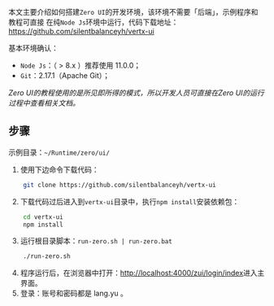 本文主要介绍如何搭建`Zero UI`的开发环境，该环境不需要「后端」，示例程序和教程可直接
在纯`Node Js`环境中运行，代码下载地址：<https://github.com/silentbalanceyh/vertx-ui>

基本环境确认：

* `Node Js`：（ > 8.x ）推荐使用 11.0.0；
* `Git`：2.17.1（Apache Git）；

*Zero UI的教程使用的是所见即所得的模式，所以开发人员可直接在Zero UI的运行过程中查看相关文档。*

## 步骤

示例目录：`~/Runtime/zero/ui/`

1. 使用下边命令下载代码：
```bash
    git clone https://github.com/silentbalanceyh/vertx-ui
```

2. 下载代码过后进入到`vertx-ui`目录中，执行`npm install`安装依赖包：
```bash
    cd vertx-ui
    npm install
```

3. 运行根目录脚本：`run-zero.sh | run-zero.bat`

```bash
    ./run-zero.sh
```

4. 程序运行后，在浏览器中打开：<http://localhost:4000/zui/login/index>进入主界面。
5. 登录：账号和密码都是 lang.yu 。